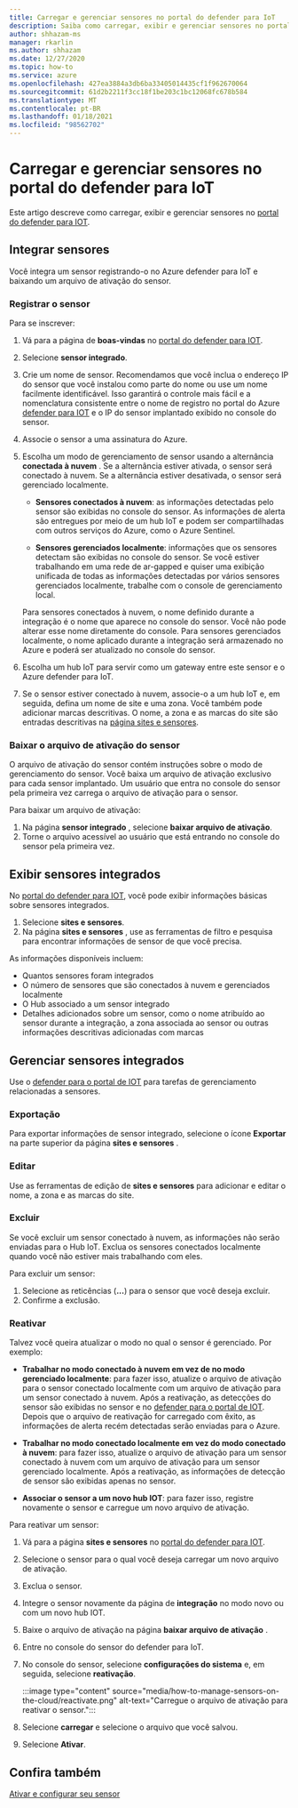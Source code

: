 ```yaml
---
title: Carregar e gerenciar sensores no portal do defender para IoT
description: Saiba como carregar, exibir e gerenciar sensores no portal do defender para IoT.
author: shhazam-ms
manager: rkarlin
ms.author: shhazam
ms.date: 12/27/2020
ms.topic: how-to
ms.service: azure
ms.openlocfilehash: 427ea3884a3db6ba33405014435cf1f962670064
ms.sourcegitcommit: 61d2b2211f3cc18f1be203c1bc12068fc678b584
ms.translationtype: MT
ms.contentlocale: pt-BR
ms.lasthandoff: 01/18/2021
ms.locfileid: "98562702"
---
```

# <a name="onboard-and-manage-sensors-in-the-defender-for-iot-portal"></a>Carregar e gerenciar sensores no portal do defender para IoT

Este artigo descreve como carregar, exibir e gerenciar sensores no [portal do defender para IOT](https://portal.azure.com/#blade/Microsoft_Azure_IoT_Defender/IoTDefenderDashboard/Getting_Started).

## <a name="onboard-sensors"></a>Integrar sensores

Você integra um sensor registrando-o no Azure defender para IoT e baixando um arquivo de ativação do sensor.

### <a name="register-the-sensor"></a>Registrar o sensor

Para se inscrever:

1. Vá para a página de **boas-vindas** no [portal do defender para IOT](https://portal.azure.com/#blade/Microsoft_Azure_IoT_Defender/IoTDefenderDashboard/Getting_Started).
1. Selecione **sensor integrado**.
1. Crie um nome de sensor. Recomendamos que você inclua o endereço IP do sensor que você instalou como parte do nome ou use um nome facilmente identificável. Isso garantirá o controle mais fácil e a nomenclatura consistente entre o nome de registro no portal do Azure [defender para IOT](https://portal.azure.com/#blade/Microsoft_Azure_IoT_Defender/IoTDefenderDashboard/Getting_Started) e o IP do sensor implantado exibido no console do sensor.
1. Associe o sensor a uma assinatura do Azure.
1. Escolha um modo de gerenciamento de sensor usando a alternância **conectada à nuvem** . Se a alternância estiver ativada, o sensor será conectado à nuvem. Se a alternância estiver desativada, o sensor será gerenciado localmente.

   - **Sensores conectados à nuvem**: as informações detectadas pelo sensor são exibidas no console do sensor. As informações de alerta são entregues por meio de um hub IoT e podem ser compartilhadas com outros serviços do Azure, como o Azure Sentinel.

   - **Sensores gerenciados localmente**: informações que os sensores detectam são exibidas no console do sensor. Se você estiver trabalhando em uma rede de ar-gapped e quiser uma exibição unificada de todas as informações detectadas por vários sensores gerenciados localmente, trabalhe com o console de gerenciamento local.

   Para sensores conectados à nuvem, o nome definido durante a integração é o nome que aparece no console do sensor. Você não pode alterar esse nome diretamente do console. Para sensores gerenciados localmente, o nome aplicado durante a integração será armazenado no Azure e poderá ser atualizado no console do sensor.

1. Escolha um hub IoT para servir como um gateway entre este sensor e o Azure defender para IoT.
1. Se o sensor estiver conectado à nuvem, associe-o a um hub IoT e, em seguida, defina um nome de site e uma zona. Você também pode adicionar marcas descritivas. O nome, a zona e as marcas do site são entradas descritivas na [página sites e sensores](#view-onboarded-sensors).

### <a name="download-the-sensor-activation-file"></a>Baixar o arquivo de ativação do sensor

O arquivo de ativação do sensor contém instruções sobre o modo de gerenciamento do sensor. Você baixa um arquivo de ativação exclusivo para cada sensor implantado. Um usuário que entra no console do sensor pela primeira vez carrega o arquivo de ativação para o sensor.

Para baixar um arquivo de ativação:

1. Na página **sensor integrado** , selecione **baixar arquivo de ativação**.
1. Torne o arquivo acessível ao usuário que está entrando no console do sensor pela primeira vez.

## <a name="view-onboarded-sensors"></a>Exibir sensores integrados

No [portal do defender para IOT](https://portal.azure.com/#blade/Microsoft_Azure_IoT_Defender/IoTDefenderDashboard/Getting_Started), você pode exibir informações básicas sobre sensores integrados. 

1. Selecione **sites e sensores**.
1. Na página **sites e sensores** , use as ferramentas de filtro e pesquisa para encontrar informações de sensor de que você precisa.

As informações disponíveis incluem:

- Quantos sensores foram integrados
- O número de sensores que são conectados à nuvem e gerenciados localmente
- O Hub associado a um sensor integrado
- Detalhes adicionados sobre um sensor, como o nome atribuído ao sensor durante a integração, a zona associada ao sensor ou outras informações descritivas adicionadas com marcas

## <a name="manage-onboarded-sensors"></a>Gerenciar sensores integrados

Use o [defender para o portal de IOT](https://portal.azure.com/#blade/Microsoft_Azure_IoT_Defender/IoTDefenderDashboard/Getting_Started) para tarefas de gerenciamento relacionadas a sensores.

### <a name="export"></a>Exportação

Para exportar informações de sensor integrado, selecione o ícone **Exportar** na parte superior da página **sites e sensores** .

### <a name="edit"></a>Editar

Use as ferramentas de edição de **sites e sensores** para adicionar e editar o nome, a zona e as marcas do site.

### <a name="delete"></a>Excluir

Se você excluir um sensor conectado à nuvem, as informações não serão enviadas para o Hub IoT. Exclua os sensores conectados localmente quando você não estiver mais trabalhando com eles.

Para excluir um sensor:

1. Selecione as reticências (**...**) para o sensor que você deseja excluir. 
1. Confirme a exclusão.

### <a name="reactivate"></a>Reativar

Talvez você queira atualizar o modo no qual o sensor é gerenciado. Por exemplo:

- **Trabalhar no modo conectado à nuvem em vez de no modo gerenciado localmente**: para fazer isso, atualize o arquivo de ativação para o sensor conectado localmente com um arquivo de ativação para um sensor conectado à nuvem. Após a reativação, as detecções do sensor são exibidas no sensor e no [defender para o portal de IOT](https://portal.azure.com/#blade/Microsoft_Azure_IoT_Defender/IoTDefenderDashboard/Getting_Started). Depois que o arquivo de reativação for carregado com êxito, as informações de alerta recém detectadas serão enviadas para o Azure.

- **Trabalhar no modo conectado localmente em vez do modo conectado à nuvem**: para fazer isso, atualize o arquivo de ativação para um sensor conectado à nuvem com um arquivo de ativação para um sensor gerenciado localmente. Após a reativação, as informações de detecção de sensor são exibidas apenas no sensor.

- **Associar o sensor a um novo hub IOT**: para fazer isso, registre novamente o sensor e carregue um novo arquivo de ativação.

Para reativar um sensor:

1. Vá para a página **sites e sensores** no [portal do defender para IOT](https://portal.azure.com/#blade/Microsoft_Azure_IoT_Defender/IoTDefenderDashboard/Getting_Started).

2. Selecione o sensor para o qual você deseja carregar um novo arquivo de ativação.

3. Exclua o sensor.

4. Integre o sensor novamente da página de **integração** no modo novo ou com um novo hub IOT.

5. Baixe o arquivo de ativação na página **baixar arquivo de ativação** .

6. Entre no console do sensor do defender para IoT.

7. No console do sensor, selecione **configurações do sistema** e, em seguida, selecione **reativação**.

   :::image type="content" source="media/how-to-manage-sensors-on-the-cloud/reactivate.png" alt-text="Carregue o arquivo de ativação para reativar o sensor.":::

8. Selecione **carregar** e selecione o arquivo que você salvou.

9. Selecione **Ativar**. 

## <a name="see-also"></a>Confira também

[Ativar e configurar seu sensor](how-to-activate-and-set-up-your-sensor.md)
